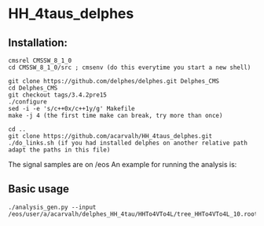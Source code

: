 # HH_4taus_delphes

## Installation:

```
cmsrel CMSSW_8_1_0
cd CMSSW_8_1_0/src ; cmsenv (do this everytime you start a new shell)

git clone https://github.com/delphes/delphes.git Delphes_CMS
cd Delphes_CMS
git checkout tags/3.4.2pre15
./configure
sed -i -e 's/c++0x/c++1y/g' Makefile
make -j 4 (the first time make can break, try more than once)

cd ..
git clone https://github.com/acarvalh/HH_4taus_delphes.git
./do_links.sh (if you had installed delphes on another relative path adapt the paths in this file)
```

The signal samples are on /eos
An example for running the analysis is:

## Basic usage

```
./analysis_gen.py --input /eos/user/a/acarvalh/delphes_HH_4tau/HHTo4VTo4L/tree_HHTo4VTo4L_10.root
```
